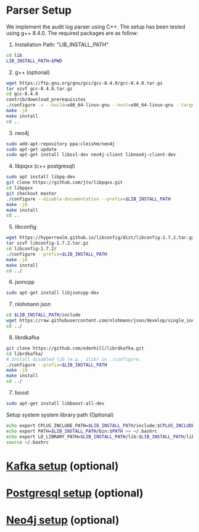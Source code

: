 # Parser Setup
We implement the audit log parser using C++. The setup has been tested using g++ 8.4.0. The required packages are as follow:

1. Installation Path: "LIB_INSTALL_PATH"
```bash
cd lib
LIB_INSTALL_PATH=$PWD
```

2. g++ (optional)
```bash
wget https://ftp.gnu.org/gnu/gcc/gcc-8.4.0/gcc-8.4.0.tar.gz
tar xzvf gcc-8.4.0.tar.gz
cd gcc-8.4.0
contrib/download_prerequisites
./configure -v --build=x86_64-linux-gnu --host=x86_64-linux-gnu --target=x86_64-linux-gnu --prefix=$LIB_INSTALL_PATH/lib -enable-checking=release --enable-languages=c,c++,fortran --disable-multilib
make -j8
make install
cd ..
```

3. neo4j
```bash
sudo add-apt-repository ppa:cleishm/neo4j
sudo apt-get update
sudo apt-get install libssl-dev neo4j-client libneo4j-client-dev
```

4. libpqxx (c++ postgresql)
```bash
sudo apt install libpq-dev
git clone https://github.com/jtv/libpqxx.git
cd libpqxx
git checkout master
./configure --disable-documentation --prefix=$LIB_INSTALL_PATH
make -j8
make install
cd ..
```

5. libconfig
```bash
wget https://hyperrealm.github.io/libconfig/dist/libconfig-1.7.2.tar.gz
tar xzvf libconfig-1.7.2.tar.gz
cd libconfig-1.7.2/
./configure --prefix=$LIB_INSTALL_PATH
make -j8
make install
cd ../
```

6. jsoncpp
```bash
sudo apt-get install libjsoncpp-dev
```

7. nlohmann json
```bash
cd $LIB_INSTALL_PATH/include
wget https://raw.githubusercontent.com/nlohmann/json/develop/single_include/nlohmann/json.hpp
cd ../
```

8. librdkafka
```bash
git clone https://github.com/edenhill/librdkafka.git
cd librdkafka/
# Install disabled lib (e.g., zlib) in ./configure.
./configure --prefix=$LIB_INSTALL_PATH
make -j8
make install
cd ../
```

7. boost
```bash
sudo apt-get install libboost-all-dev
```

Setup system system library path (Optional)
```bash
echo export CPLUS_INCLUDE_PATH=$LIB_INSTALL_PATH/include:$CPLUS_INCLUDE_PATH >> ~/.bashrc
echo export PATH=$LIB_INSTALL_PATH/bin:$PATH >> ~/.bashrc
echo export LD_LIBRARY_PATH=$LIB_INSTALL_PATH/lib:$LIB_INSTALL_PATH/lib64:$LD_LIBRARY_PATH >> ~/.bashrc
source ~/.bashrc
```

# [Kafka setup](kafka_setup.md) (optional)

# [Postgresql setup](postgresql_setup.md) (optional)

# [Neo4j setup](https://datawookie.dev/blog/2016/09/installing-neo4j-on-ubuntu-16.04) (optional)
